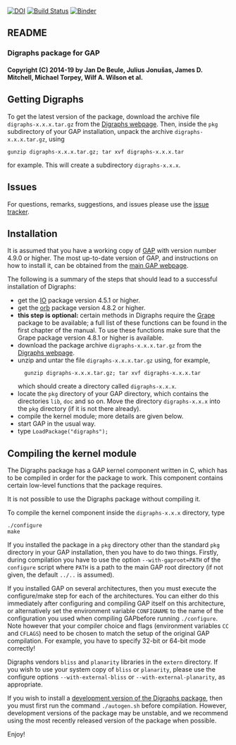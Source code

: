 [![DOI](https://zenodo.org/badge/DOI/10.5281/zenodo.198140.svg)](https://doi.org/10.5281/zenodo.198140)
[![Build Status](https://travis-ci.org/gap-packages/Digraphs.svg?branch=master)](https://travis-ci.org/gap-packages/Digraphs)
[![Binder](https://mybinder.org/badge_logo.svg)](https://mybinder.org/v2/gh/gap-packages/digraphs/master)


## README

### Digraphs package for GAP

#### Copyright (C) 2014-19 by Jan De Beule, Julius Jonušas, James D. Mitchell, Michael Torpey, Wilf A. Wilson et al.
## Getting Digraphs

To get the latest version of the package, download the archive file
`digraphs-x.x.x.tar.gz` from the [Digraphs webpage][]. Then, inside the `pkg`
subdirectory of your GAP installation, unpack the archive
`digraphs-x.x.x.tar.gz`, using

    gunzip digraphs-x.x.x.tar.gz; tar xvf digraphs-x.x.x.tar

for example.  This will create a subdirectory `digraphs-x.x.x`.

## Issues

For questions, remarks, suggestions, and issues please use the
[issue tracker](https://github.com/gap-packages/Digraphs/issues).

## Installation

It is assumed that you have a working copy of [GAP][] with version number 4.9.0
or higher.  The most up-to-date version of GAP, and instructions on how to
install it, can be obtained from the
[main GAP webpage](https://www.gap-system.org).

The following is a summary of the steps that should lead to a successful
installation of Digraphs:

* get the [IO](https://gap-packages.github.io/io) package version 4.5.1 or
  higher.
* get the [orb](https://gap-packages.github.io/orb) package version 4.8.2 or
  higher.
* **this step is optional:** certain methods in Digraphs require the
  [Grape](https://gap-packages.github.io/grape/) package to be available; a
  full list of these functions can be found in the first chapter of the manual.
  To use these functions make sure that the Grape package version 4.8.1 or
  higher is available.
* download the package archive `digraphs-x.x.x.tar.gz` from the
  [Digraphs webpage][].
* unzip and untar the file `digraphs-x.x.x.tar.gz` using, for example,
  ```
    gunzip digraphs-x.x.x.tar.gz; tar xvf digraphs-x.x.x.tar
  ```
  which should create a directory called `digraphs-x.x.x`.
* locate the `pkg` directory of your GAP directory, which contains the
  directories `lib`, `doc` and so on. Move the directory `digraphs-x.x.x` into
  the `pkg` directory (if it is not there already).
* compile the kernel module; more details are given below.
* start GAP in the usual way.
* type `LoadPackage("digraphs");`

## Compiling the kernel module

The Digraphs package has a GAP kernel component written in C, which has to be
compiled in order for the package to work.  This component contains certain
low-level functions that the package requires.

It is not possible to use the Digraphs package without compiling it.

To compile the kernel component inside the `digraphs-x.x.x` directory, type

    ./configure
    make

If you installed the package in a `pkg` directory other than the standard `pkg`
directory in your GAP installation, then you have to do two things. Firstly,
during compilation you have to use the option `--with-gaproot=PATH` of the
`configure` script where `PATH` is a path to the main GAP root directory (if
not given, the default `../..` is assumed).

If you installed GAP on several architectures, then you must execute the
configure/make step for each of the architectures. You can either do this
immediately after configuring and compiling GAP itself on this architecture, or
alternatively set the environment variable `CONFIGNAME` to the name of the
configuration you used when compiling GAPbefore running `./configure`.  Note
however that your compiler choice and flags (environment variables `CC` and
`CFLAGS`) need to be chosen to match the setup of the original GAP compilation.
For example, you have to specify 32-bit or 64-bit mode correctly!

Digraphs vendors `bliss` and `planarity` libraries in the `extern` directory.
If you wish to use your system copy of `bliss` or `planarity`, please use the
configure options `--with-external-bliss` or `--with-external-planarity`, as
appropriate.

If you wish to install a
[development version of the Digraphs package](https://github.com/gap-packages/Digraphs),
then you must first run the command `./autogen.sh` before compilation. However,
development versions of the package may be unstable, and we recommend using the
most recently released version of the package when possible.

Enjoy!

[Digraphs webpage]: https://gap-packages.github.io/Digraphs
[GAP]: https://www.gap-system.org
